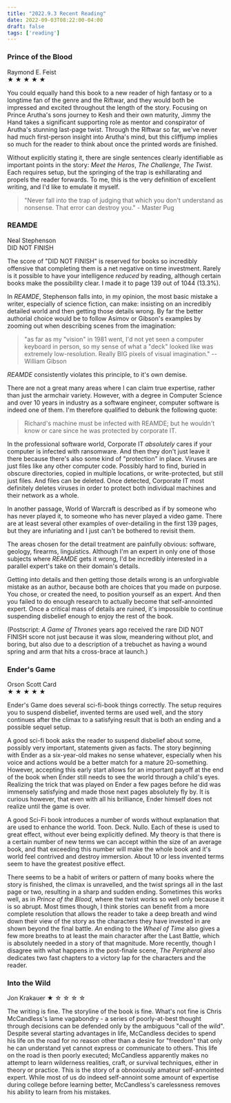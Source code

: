 ```yaml
---
title: "2022.9.3 Recent Reading"
date: 2022-09-03T08:22:00-04:00
draft: false
tags: ['reading']
---
```



### Prince of the Blood
Raymond E. Feist  
&#9733; &#9733; &#9733; &#9733; &#9733;  

You could equally hand this book to a new reader of high fantasy or to a longtime fan of the genre and the Riftwar, and they would both be impressed and excited throughout the length of the story.  Focusing on Prince Arutha's sons journey to Kesh and their own maturity, Jimmy the Hand takes a significant supporting role as mentor and conspirator of Arutha's stunning last-page twist.  Through the Riftwar so far, we've never had much first-person insight into Arutha's mind, but this cliffjump implies so much for the reader to think about once the printed words are finished.  

Without explicitly stating it, there are single sentences clearly identifiable as important points in the story: _Meet the Heros_, _The Challenge_, _The Twist_.  Each requires setup, but the springing of the trap is exhillarating and propels the reader forwards.  To me, this is the very definition of excellent writing, and I'd like to emulate it myself.

> "Never fall into the trap of judging that which you don't understand as nonsense.  That error can destroy you." - Master Pug

### REAMDE
Neal Stephenson  
DID NOT FINISH

The score of "DID NOT FINISH" is reserved for books so incredibly offensive that completing them is a net negative on time investment.  Rarely is it possible to have your intelligence _reduced_ by reading, although certain books make the possibility clear.  I made it to page 139 out of 1044 (13.3%).

In _REAMDE_, Stephenson falls into, in my opinion, the most basic mistake a writer, especially of science fiction, can make: insisting on an incredibly detailed world and then getting those details wrong.  By far the better authorial choice would be to follow Asimov or Gibson's examples by zooming out when describing scenes from the imagination:

> "as far as my "vision" in 1981 went, I'd not yet seen a computer keyboard in person, so my sense of what a "deck" looked like was extremely low-resolution. Really BIG pixels of visual imagination."  -- William Gibson

_REAMDE_ consistently violates this principle, to it's own demise.

There are not a great many areas where I can claim true expertise, rather than just the armchair variety.  However, with a degree in Computer Science and over 10 years in industry as a software engineer, computer software is indeed one of them.  I'm therefore qualified to debunk the following quote:

> Richard's machine must be infected with REAMDE; but he wouldn't know or care since he was protected by corporate IT.

In the professional software world, Corporate IT _absolutely_ cares if your computer is infected with ransomware.  And then they don't just leave it there because there's also some kind of "protection" in place.  Viruses are just files like any other computer code.  Possibly hard to find, buried in obscure directories, copied in multiple locations, or write-protected, but still just files.  And files can be deleted.  Once detected, Corporate IT most definitely deletes viruses in order to protect both individual machines and their network as a whole.

In another passage, World of Warcraft is described as if by someone who has never played it, to someone who has never played a video game.  There are at least several other examples of over-detailing in the first 139 pages, but they are infuriating and I just can't be bothered to revisit them.

The areas chosen for the detail treatment are painfully obvious: software, geology, firearms, linguistics.  Although I'm an expert in only one of those subjects where _REAMDE_ gets it wrong, I'd be incredibly interested in a parallel expert's take on their domain's details.

Getting into details and then getting those details wrong is an unforgivable mistake as an author, because both are choices that you made on purpose.  You chose, or created the need, to position yourself as an expert.  And then you failed to do enough research to actually become that self-annointed expert.  Once a critical mass of details are ruined, it's impossible to continue suspending disbelief enough to enjoy the rest of the book.  

(Postscript: _A Game of Thrones_ years ago received the rare DID NOT FINISH score not just because it was slow, meandering without plot, and boring, but also due to a description of a trebuchet as having a wound spring and arm that hits a cross-brace at launch.)


### Ender's Game
Orson Scott Card  
&#9733; &#9733; &#9733; &#9733; &#9733;  

Ender's Game does several sci-fi-book things correctly.  The setup requires you to suspend disbelief, invented terms are used well, and the story continues after the climax to a satisfying result that is both an ending and a possible sequel setup.  

A good sci-fi book asks the reader to suspend disbelief about some, possibly very important, statements given as facts.  The story beginning with Ender as a six-year-old makes no sense whatever, especially when his voice and actions would be a better match for a mature 20-something.  However, accepting this early start allows for an important payoff at the end of the book when Ender still needs to see the world through a child's eyes.  Realizing the trick that was played on Ender a few pages before he did was immensely satisfying and made those next pages absolutely fly by.  It is curious however, that even with all his brilliance, Ender himself does not realize until the game is over.

A good Sci-Fi book introduces a number of words without explanation that are used to enhance the world.  Toon.  Deck.  Nullo.  Each of these is used to great effect, without ever being explicitly defined.  My theory is that there is a certain number of new terms we can accept within the size of an average book, and that exceeding this number will make the whole book and it's world feel contrived and destroy immersion.  About 10 or less invented terms seem to have the greatest positive effect.

There seems to be a habit of writers or pattern of many books where the story is finished, the climax is unravelled, and the twist springs all in the last page or two, resulting in a sharp and sudden ending.  Sometimes this works well, as in _Prince of the Blood_, where the twist works so well only because it is so abrupt.  Most times though, I think stories can benefit from a more complete resolution that allows the reader to take a deep breath and wind down their view of the story as the characters they have invested in are shown beyond the final battle.  _An_ ending to the _Wheel of Time_ also gives a few more breaths to at least the main character after the Last Battle, which is absolutely needed in a story of that magnitude.  More recently, though I disagree with what happens in the post-finale scene, _The Peripheral_ also dedicates two fast chapters to a victory lap for the characters and the reader.


### Into the Wild
Jon Krakauer
&#9733; &#9734; &#9734; &#9734; &#9734;

The writing is fine.  The storyline of the book is fine.  What's not fine is Chris McCandless's lame vagabondry - a series of poorly-at-best thought through decisions can be defended only by the ambiguous "call of the wild".  Despite several starting advantages in life, McCandless decides to spend his life on the road for no reason other than a desire for "freedom" that only he can understand yet cannot express or communicate to others.  This life on the road is then poorly executed; McCandless apparently makes no attempt to learn wilderness realities, craft, or survival techniques, either in theory or practice.  This is the story of a obnoxiously amateur self-annointed expert.  While most of us do indeed self-annoint some amount of expertise during college before learning better, McCandless's carelessness removes his ability to learn from his mistakes.